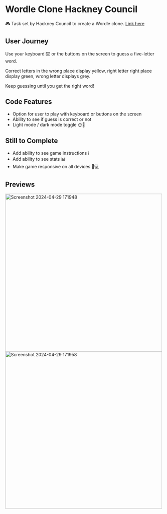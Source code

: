 # Wordle Clone Hackney Council

🎮 Task set by Hackney Council to create a Wordle clone. [Link here](https://github.com/AlexPD93/hackney-wordle)

## User Journey

Use your keyboard ⌨️ or the buttons on the screen to guess a five-letter word.

Correct letters in the wrong place display yellow, right letter right place display green, wrong letter displays grey.

Keep guessing until you get the right word!

## Code Features

- Option for user to play with keyboard or buttons on the screen
- Ability to see if guess is correct or not
- Light mode / dark mode toggle 🌞🌙

## Still to Complete

- Add ability to see game instructions ℹ️
- Add ability to see stats 📊
- Make game responsive on all devices 📱💻

## Previews

<img src="https://github.com/AlexPD93/hackney-wordle/assets/78558945/799ee94e-a95e-473b-89e7-3d62560c00c0" alt="Screenshot 2024-04-29 171948" width="500" height="500">

<img src="https://github.com/AlexPD93/hackney-wordle/assets/78558945/878630c7-04cb-4bb7-9edd-2bd66ec8bb54" alt="Screenshot 2024-04-29 171958" width="500" height="500">

